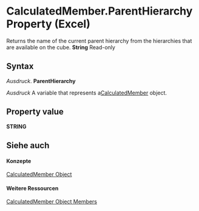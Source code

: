 
# CalculatedMember.ParentHierarchy Property (Excel)

 Returns the name of the current parent hierarchy from the hierarchies that are available on the cube. **String** Read-only


## Syntax

 _Ausdruck_. **ParentHierarchy**

 _Ausdruck_ A variable that represents a[CalculatedMember](07a1f8df-107e-a5fd-3d15-dfc92916c4c6.md) object.


## Property value

 **STRING**


## Siehe auch


#### Konzepte


[CalculatedMember Object](07a1f8df-107e-a5fd-3d15-dfc92916c4c6.md)
#### Weitere Ressourcen


[CalculatedMember Object Members](http://msdn.microsoft.com/library/8457d4bb-06a6-5037-c7d1-dc3c73f5b6b5%28Office.15%29.aspx)